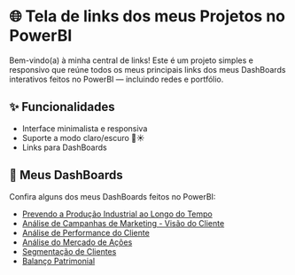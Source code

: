# 🌐 Tela de links dos meus Projetos no PowerBI

Bem-vindo(a) à minha central de links! Este é um projeto simples e responsivo que reúne todos os meus principais links dos meus DashBoards interativos feitos no PowerBI — incluindo redes e portfólio.

## ✨ Funcionalidades

- Interface minimalista e responsiva
- Suporte a modo claro/escuro 🌙☀️
- Links para DashBoards

## 🎨 Meus DashBoards

Confira alguns dos meus DashBoards feitos no PowerBI:

- [Prevendo a Produção Industrial ao Longo do Tempo](https://app.powerbi.com/view?r=eyJrIjoiYzhlNTAyNzctYzk1Ni00Y2UyLWE0MTMtZmE5YWY1ZWMwN2YyIiwidCI6ImNmNzJlMmJkLTdhMmItNDc4My1iZGViLTM5ZDU3YjA3Zjc2ZiIsImMiOjR9)
- [Análise de Campanhas de Marketing - Visão do Cliente](https://app.powerbi.com/view?r=eyJrIjoiODM1ZjQ1NWMtZmMwYi00NmU4LThmYjQtYzdmMTg4ZjczYWY2IiwidCI6ImNmNzJlMmJkLTdhMmItNDc4My1iZGViLTM5ZDU3YjA3Zjc2ZiIsImMiOjR9)
- [Análise de Performance do Cliente](https://app.powerbi.com/view?r=eyJrIjoiODMwYzUwMjUtODIyYS00NmZhLWI4NzItNDE3MzM5ZGI1NmFiIiwidCI6ImNmNzJlMmJkLTdhMmItNDc4My1iZGViLTM5ZDU3YjA3Zjc2ZiIsImMiOjR9)
- [Análise do Mercado de Ações](https://app.powerbi.com/view?r=eyJrIjoiMzhhZjJhNzktNjgwOS00ZjhiLWJmZjUtYmFiZjhmMDdlZDViIiwidCI6ImNmNzJlMmJkLTdhMmItNDc4My1iZGViLTM5ZDU3YjA3Zjc2ZiIsImMiOjR9)
- [Segmentação de Clientes](https://app.powerbi.com/view?r=eyJrIjoiNGUzYzJhYTctODgzNy00OGUzLWFlNzgtZDU0YmFkMzdiZThhIiwidCI6ImNmNzJlMmJkLTdhMmItNDc4My1iZGViLTM5ZDU3YjA3Zjc2ZiIsImMiOjR9)
- [Balanço Patrimonial](https://app.powerbi.com/view?r=eyJrIjoiYmJiYWExZmUtY2Y4ZS00MjVmLTg2N2MtNWY1ZDEzMGJlNjJmIiwidCI6ImNmNzJlMmJkLTdhMmItNDc4My1iZGViLTM5ZDU3YjA3Zjc2ZiIsImMiOjR9)

